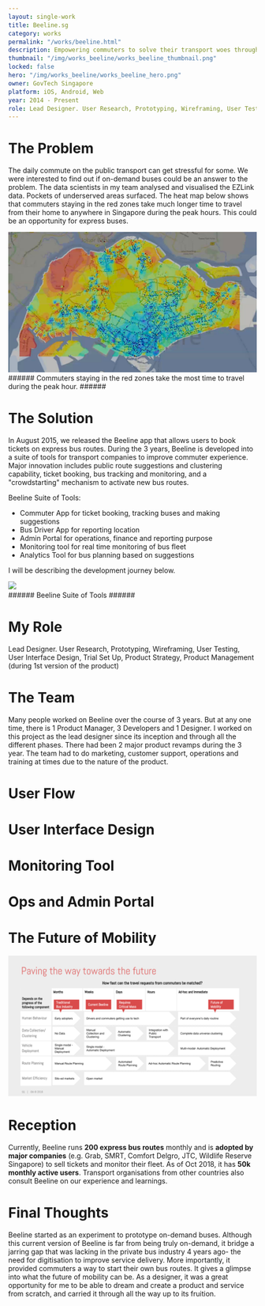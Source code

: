 ```yaml
---
layout: single-work
title: Beeline.sg
category: works
permalink: "/works/beeline.html"
description: Empowering commuters to solve their transport woes through crowdsourcing.
thumbnail: "/img/works_beeline/works_beeline_thumbnail.png"
locked: false
hero: "/img/works_beeline/works_beeline_hero.png"
owner: GovTech Singapore
platform: iOS, Android, Web
year: 2014 - Present
role: Lead Designer. User Research, Prototyping, Wireframing, User Testing, User Interface Design, Trial Set Up, Product Strategy, Product Management
---
```


# The Problem #

  The daily commute on the public transport can get stressful for some. We were interested to find out if on-demand buses could be an answer to the problem. The data scientists in my team analysed and visualised the EZLink data. Pockets of underserved areas surfaced. The heat map below shows that commuters staying in the red zones take much longer time to travel from their home to anywhere in Singapore during the peak hours. This could be an opportunity for express buses.

  <div><img src="/img/works_beeline/beeline_heatmap.svg"></div>
###### Commuters staying in the red zones take the most time to travel during the peak hour. ######

# The Solution #
In August 2015, we released the Beeline app that allows users to book tickets on express bus routes. During the 3 years, Beeline is developed into a suite of tools for transport companies to improve commuter experience. Major innovation includes public route suggestions and clustering capability, ticket booking, bus tracking and monitoring, and a "crowdstarting" mechanism to activate new bus routes.

Beeline Suite of Tools:

- Commuter App for ticket booking, tracking buses and making suggestions
- Bus Driver App for reporting location
- Admin Portal for operations, finance and reporting purpose
- Monitoring tool for real time monitoring of bus fleet
- Analytics Tool for bus planning based on suggestions

I will be describing the development journey below.

<div><img class="inner" src="/img/works_beeline/beeline_suite.png"></div>
###### Beeline Suite of Tools ######

# My Role #
Lead Designer. User Research, Prototyping, Wireframing, User Testing, User Interface Design, Trial Set Up, Product Strategy, Product Management (during 1st version of the product)

# The Team #
Many people worked on Beeline over the course of 3 years. But at any one time, there is 1 Product Manager, 3 Developers and 1 Designer. I worked on this project as the lead designer since its inception and through all the different phases. There had been 2 major product revamps during the 3 year. The team had to do marketing, customer support, operations and training at times due to the nature of the product.

# User Flow #

# User Interface Design #

# Monitoring Tool #

# Ops and Admin Portal #

# The Future of Mobility #
<div><img src="/img/works_beeline/beeline_futureofmobility.svg"></div>

# Reception #
Currently, Beeline runs **200 express bus routes** monthly and is **adopted by major companies** (e.g. Grab, SMRT, Comfort Delgro, JTC, Wildlife Reserve Singapore) to sell tickets and monitor their fleet. As of Oct 2018, it has **50k monthly active users**. Transport organisations from other countries also consult Beeline on our experience and learnings.

# Final Thoughts #
Beeline started as an experiment to prototype on-demand buses. Although this current version of Beeline is far from being truly on-demand, it bridge a jarring gap that was lacking in the private bus industry 4 years ago- the need for digitisation to improve service delivery. More importantly, it provided commuters a way to start their own bus routes. It gives a glimpse into what the future of mobility can be. As a designer, it was a great opportunity for me to be able to dream and create a product and service from scratch, and carried it through all the way up to its fruition.
